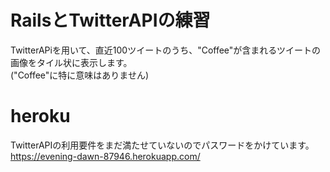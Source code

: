 # RailsとTwitterAPIの練習
TwitterAPiを用いて、直近100ツイートのうち、"Coffee"が含まれるツイートの画像をタイル状に表示します。  
("Coffee"に特に意味はありません)

# heroku 
TwitterAPIの利用要件をまだ満たせていないのでパスワードをかけています。  
https://evening-dawn-87946.herokuapp.com/
